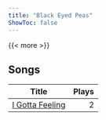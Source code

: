 ```yaml
---
title: "Black Eyed Peas"
ShowToc: false
---
```


{{< more >}}

## Songs
Title | Plays 
----- | -----: 
[I Gotta Feeling](/songs/i-gotta-feeling) | 2

